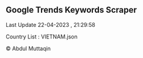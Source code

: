 

## Google Trends Keywords Scraper 
 
Last Update 22-04-2023 , 21:29:58

Country List :
VIETNAM.json



© Abdul Muttaqin 
